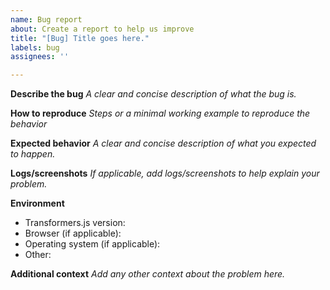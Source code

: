 ```yaml
---
name: Bug report
about: Create a report to help us improve
title: "[Bug] Title goes here."
labels: bug
assignees: ''

---
```


**Describe the bug**
*A clear and concise description of what the bug is.*

<!-- ANSWER GOES HERE -->


**How to reproduce**
*Steps or a minimal working example to reproduce the behavior*

<!-- ANSWER GOES HERE -->


**Expected behavior**
*A clear and concise description of what you expected to happen.*

<!-- ANSWER GOES HERE -->

**Logs/screenshots**
*If applicable, add logs/screenshots to help explain your problem.*

**Environment**
- Transformers.js version:
- Browser (if applicable):
- Operating system (if applicable):
- Other:


**Additional context**
*Add any other context about the problem here.*

<!-- ANSWER GOES HERE -->
